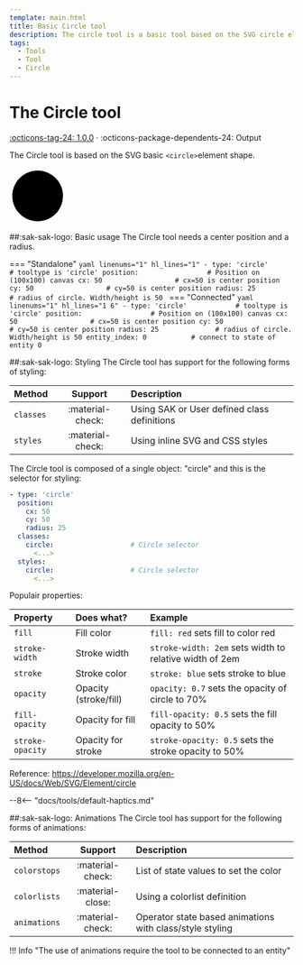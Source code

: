 ```yaml
---
template: main.html
title: Basic Circle tool
description: The circle tool is a basic tool based on the SVG circle element. You can apply CSS styling, user interactions and animations on this tool.
tags:
  - Tools
  - Tool
  - Circle
---
```


[circle-tool support]: https://github.com/amoebelabs/swiss-army-knife/releases/
# The Circle tool
[:octicons-tag-24: 1.0.0][circle-tool support] ·
:octicons-package-dependents-24: Output

The Circle tool is based on the SVG basic `<circle>`element shape.

<svg viewBox="0 0 100 100" xmlns="http://www.w3.org/2000/svg" width="100px">
  <circle cx="50" cy="50" r="45" fill="var(--md-primary-fg-color--light)" stroke="var(--md-primary-fg-color--dark)" stroke-width="2"/>
</svg>

##:sak-sak-logo: Basic usage
The Circle tool needs a center position and a radius.

=== "Standalone"
    ```yaml linenums="1" hl_lines="1"
    - type: 'circle'            # tooltype is 'circle'
      position:                 # Position on (100x100) canvas
        cx: 50                  # cx=50 is center position
        cy: 50                  # cy=50 is center position
        radius: 25              # radius of circle. Width/height is 50
    ```
=== "Connected"
    ```yaml linenums="1" hl_lines="1 6"
    - type: 'circle'            # tooltype is 'circle'
      position:                 # Position on (100x100) canvas
        cx: 50                  # cx=50 is center position
        cy: 50                  # cy=50 is center position
        radius: 25              # radius of circle. Width/height is 50
      entity_index: 0           # connect to state of entity 0
    ```

##:sak-sak-logo: Styling
The Circle tool has support for the following forms of styling:

| Method       | Support          | Description            |
| :----------- | :--------------: | :-------------------- |
| `classes`    | :material-check: | Using SAK or User defined class definitions  |
| `styles`     | :material-check: | Using inline SVG and CSS styles |

The Circle tool is composed of a single object: "circle" and this is the selector for styling:
```yaml linenums="1" hl_lines="7 10"
- type: 'circle'
  position:
    cx: 50
    cy: 50
    radius: 25
  classes:
    circle:                   # Circle selector
      <...>
  styles:
    circle:                   # Circle selector
      <...>
```
Populair properties:

| Property       | Does what?            | Example                                                 |
| :-------------- | :-------------------- | :------------------------------------------------------ |
| `fill`          | Fill color            | `fill: red` sets fill to color red |
| `stroke-width`  | Stroke width          | `stroke-width: 2em` sets width to relative width of 2em |
| `stroke`        | Stroke color          | `stroke: blue` sets stroke to blue |
| `opacity`       | Opacity (stroke/fill) | `opacity: 0.7` sets the opacity of circle to 70% |
| `fill-opacity`  | Opacity for fill      | `fill-opacity: 0.5` sets the fill opacity to 50% |
| `stroke-opacity`| Opacity for stroke    | `stroke-opacity: 0.5` sets the stroke opacity to 50% |

Reference: https://developer.mozilla.org/en-US/docs/Web/SVG/Element/circle

--8<-- "docs/tools/default-haptics.md"

##:sak-sak-logo: Animations
The Circle tool has support for the following forms of animations:

| Method       | Support          | Description            |
| :----------- | :--------------: | :-------------------- |
| `colorstops` | :material-check: | List of state values to set the color |
| `colorlists` | :material-close: | Using a colorlist definition |
| `animations` | :material-check: | Operator state based animations with class/style styling |

!!! Info "The use of animations require the tool to be connected to an entity"




